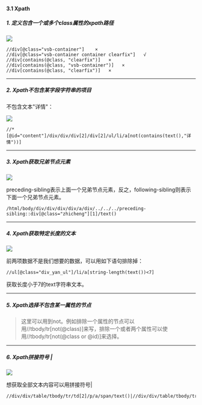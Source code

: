 #### 3.1 Xpath

##### 1. 定义包含一个或多个class属性的xpath路径

![](https://dosrui.oss-accelerate.aliyuncs.com/img/202201110026154.png)

```
//div[@class="vsb-container"]    ×
//div[@class="vsb-container container clearfix"]   √
//div[contains(@class, "clearfix")]   ×
//div[contains(@class, "vsb-container")]   ×
//div[contains(@class, "clearfix")]   ×
```

-----

##### 2. Xpath不包含某字段字符串的项目

不包含文本"详情"：

![](https://dosrui.oss-accelerate.aliyuncs.com/img/202201110027296.png)

```
//*[@id="content"]/div/div/div[2]/div[2]/ul/li/a[not(contains(text(),"详情"))]
```

---

##### 3. Xpath获取兄弟节点元素

![](https://dosrui.oss-accelerate.aliyuncs.com/img/202201110027412.png)

preceding-sibling表示上面一个兄弟节点元素，反之，following-sibling则表示下面一个兄弟节点元素。

```
/html/body/div/div/div/div/a/div/../../../preceding-sibling::div[@class="zhicheng"][1]/text()
```

---

##### 4. Xpath获取特定长度的文本

![](https://dosrui.oss-accelerate.aliyuncs.com/img/202201110027654.png)

前两项数据不是我们想要的数据，可以用如下语句排除掉：

```
//ul[@class="div_yan_ul"]/li/a[string-length(text())<7]
```

获取长度小于7的text字符串文本。

----

##### 5. Xpath选择不包含某一属性的节点

> 这里可以用到not。例如排除一个属性的节点可以用//tbody/tr[not(@class)]来写，排除一个或者两个属性可以使用//tbody/tr[not(@class or @id)]来选择。

------

##### 6. Xpath拼接符号 | 

![](https://dosrui.oss-accelerate.aliyuncs.com/img/202201110028923.png)

想获取全部文本内容可以用拼接符号|

```
//div/div/table/tbody/tr/td[2]/p/a/span/text()|//div/div/table/tbody/tr/td[2]/p/span/text()
```

